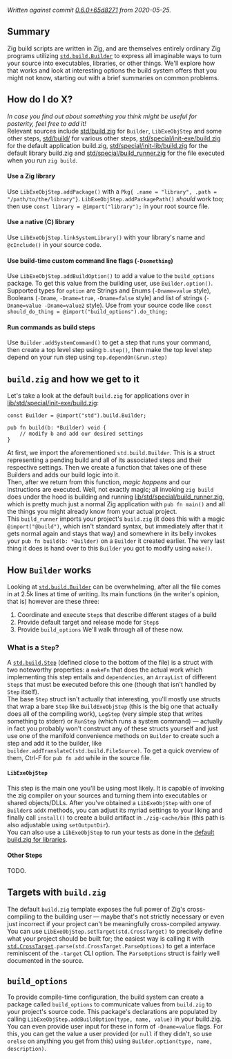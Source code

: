 _Written against commit [0.6.0+65d8271](https://github.com/ziglang/zig/commit/65d827183bd521cd402826382541d8b16d7718bb) from 2020-05-25._

## Summary
Zig build scripts are written in Zig, and are themselves entirely ordinary Zig programs utilizing [`std.build.Builder`](https://github.com/ziglang/zig/blob/master/lib/std/build.zig) to express all imaginable ways to turn your source into executables, libraries, or other things. We'll explore how that works and look at interesting options the build system offers that you might not know, starting out with a brief summaries on common problems.

## How do I do X?
_In case you find out about something you think might be useful for posterity, feel free to add it!_  
Relevant sources include [std/build.zig](https://github.com/ziglang/zig/blob/master/lib/std/build.zig) for `Builder`, `LibExeObjStep` and some other steps, [std/build/](https://github.com/ziglang/zig/tree/master/lib/std/build) for various other steps, [std/special/init-exe/build.zig](https://github.com/ziglang/zig/blob/master/lib/std/special/init-exe/build.zig) for the default application build.zig,  [std/special/init-lib/build.zig](https://github.com/ziglang/zig/blob/master/lib/std/special/init-exe/build.zig) for the default library build.zig and [std/special/build_runner.zig](https://github.com/ziglang/zig/blob/master/lib/std/special/build_runner.zig) for the file executed when you run `zig build`.

#### Use a Zig library
Use `LibExeObjStep.addPackage()` with a `Pkg{ .name = "library", .path = "/path/to/the/library"}`. `LibExeObjStep.addPackagePath()` *should* work too; then use `const library = @import("library");` in your root source file.

#### Use a native (C) library
Use `LibExeObjStep.linkSystemLibrary()` with your library's name and `@cInclude()` in your source code.

#### Use build-time custom command line flags (`-Dsomething`)
Use `LibExeObjStep.addBuildOption()` to add a value to the `build_options` package. To get this value from the building user, use `Builder.option()`. Supported types for `option` are Strings and Enums (`-Dname=value` style), Booleans (`-Dname`, `-Dname=true`, `-Dname=false` style) and list of strings (`-Dname=value -Dname=value2` style). Use from your source code like `const should_do_thing = @import("build_options").do_thing;`

#### Run commands as build steps
Use `Builder.addSystemCommand()` to get a step that runs your command, then create a top level step using `b.step()`, then make the top level step depend on your run step using `top.dependOn(&run.step)`

## `build.zig` and how we get to it
Let's take a look at the default `build.zig` for applications over in [lib/std/special/init-exe/build.zig](https://github.com/ziglang/zig/blob/master/lib/std/special/init-exe/build.zig):
```zig
const Builder = @import("std").build.Builder;

pub fn build(b: *Builder) void {
    // modify b and add our desired settings
}
```
At first, we import the aforementioned `std.build.Builder`. This is a struct representing a pending build and all of its associated steps and their respective settings. Then we create a function that takes one of these Builders and adds our build logic into it.  
Then, after we return from this function, *magic happens* and our instructions are executed. Well, not exactly magic; all invoking `zig build` does under the hood is building and running [lib/std/special/build_runner.zig](https://github.com/ziglang/zig/blob/master/lib/std/special/build_runner.zig), which is pretty much just a normal Zig application with `pub fn main()` and all the things you might already know from your actual project.   
This `build_runner` imports your project's `build.zig` (it does this with a magic `@import("@build")`, which isn't standard syntax, but immediately after that it gets normal again and stays that way) and somewhere in its belly invokes your `pub fn build(b: *Builder)` on a `Builder` it created earlier. The very last thing it does is hand over to this `Builder` you got to modify using `make()`.

## How `Builder` works
Looking at [`std.build.Builder`](https://github.com/ziglang/zig/blob/master/lib/std/build.zig) can be overwhelming, after all the file comes in at 2.5k lines at time of writing. Its main functions (in the writer's opinion, that is) however are these three:
1. Coordinate and execute `Step`s that describe different stages of a build
2. Provide default target and release mode for `Step`s
3. Provide `build_options`
We'll walk through all of these now.

### What is a `Step`?
A [`std.build.Step`](https://github.com/ziglang/zig/blob/master/lib/std/build.zig) (defined close to the bottom of the file) is a struct with two noteworthy properties: a `makeFn` that does the actual work which implementing this step entails and `dependencies`, an `ArrayList` of different `Step`s that must be executed before this one (though that isn't handled by `Step` itself).  
The base `Step` struct isn't actually that interesting, you'll mostly use structs that wrap a bare `Step` like `BuildExeObjStep` (this is the big one that actually does all of the compiling work), `LogStep` (very simple step that writes something to stderr) or `RunStep` (which runs a system command) — actually in fact you probably won't construct any of these structs yourself and just use one of the manifold convenience methods on `Builder` to create such a step and add it to the builder, like `builder.addTranslateC(std.build.FileSource)`. To get a quick overview of them, Ctrl-F for `pub fn add` while in the source file.

#### `LibExeObjStep`
This step is the main one you'll be using most likely. It is capable of invoking the zig compiler on your sources and turning them into executables or shared objects/DLLs. After you've obtained a `LibExeObjStep` with one of `Builder`s `addX` methods, you can adjust its myriad settings to your liking and finally call `install()` to create a build artifact in `./zig-cache/bin` (this path is also adjustable using `setOutputDir`).  
You can also use a `LibExeObjStep` to run your tests as done in the [default build.zig for libraries](https://github.com/ziglang/zig/blob/master/lib/std/special/init-lib/build.zig).  

#### Other Steps
TODO.

## Targets with `build.zig`
The default `build.zig` template exposes the full power of Zig's cross-compiling to the building user — maybe that's not strictly necessary or even just incorrect if your project can't be meaningfully cross-compiled anyway. You can use `LibExeObjStep.setTarget(std.CrossTarget)` to precisely define what your project should be built for; the easiest way is calling it with [`std.CrossTarget`](https://github.com/ziglang/zig/blob/master/lib/std/zig/cross_target.zig)`.parse(std.CrossTarget.ParseOptions)` to get a interface reminiscent of the `-target` CLI option. The `ParseOptions` struct is fairly well documented in the source.

## `build_options`
To provide compile-time configuration, the build system can create a package called `build_options` to communicate values from `build.zig` to your project's source code. This package's declarations are populated by calling `LibExeObjStep.addBuildOption(type, name, value)` in your build.zig.  
You can even provide user input for these in form of `-Dname=value` flags. For this, you can get the value a user provided (or `null` if they didn't, so use `orelse` on anything you get from this) using `Builder.option(type, name, description)`.